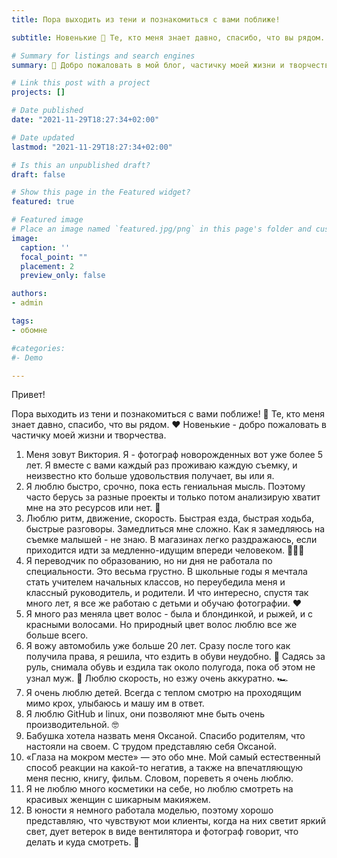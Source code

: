 ```yaml
---
title: Пора выходить из тени и познакомиться с вами поближе!

subtitle: Новенькие 👋 Те, кто меня знает давно, спасибо, что вы рядом. Добро пожаловать в мой блог, частичку моей жизни и творчества.

# Summary for listings and search engines
summary: 👋 Добро пожаловать в мой блог, частичку моей жизни и творчества.

# Link this post with a project
projects: []

# Date published
date: "2021-11-29T18:27:34+02:00"

# Date updated
lastmod: "2021-11-29T18:27:34+02:00"

# Is this an unpublished draft?
draft: false

# Show this page in the Featured widget?
featured: true

# Featured image
# Place an image named `featured.jpg/png` in this page's folder and customize its options here.
image:
  caption: ''
  focal_point: ""
  placement: 2
  preview_only: false

authors:
- admin

tags:
- обомне

#categories:
#- Demo

---
```

Привет!

Пора выходить из тени и познакомиться с вами поближе! 🤗 Те, кто меня знает давно, спасибо, что вы рядом. ❤️ Новенькие - добро пожаловать в частичку моей жизни и творчества.

1. Меня зовут Виктория. Я - фотограф новорожденных вот уже более 5 лет. Я вместе с вами каждый раз проживаю каждую съемку, и неизвестно кто больше удовольствия получает, вы или я.
2. Я люблю быстро, срочно, пока есть гениальная мысль. Поэтому часто берусь за разные проекты и только потом анализирую хватит мне на это ресурсов или нет. 🙈
3. Люблю ритм, движение, скорость. Быстрая езда, быстрая ходьба, быстрые разговоры. Замедлиться мне сложно. Как я замедляюсь на съемке малышей - не знаю. В магазинах легко раздражаюсь, если приходится идти за медленно-идущим впереди человеком. 🤷🏻‍♀️
4. Я переводчик по образованию, но ни дня не работала по специальности. Это весьма грустно. В школьные годы я мечтала стать учителем начальных классов, но переубедила меня и классный руководитель, и родители. И что интересно, спустя так много лет, я все же работаю с детьми и обучаю фотографии. ❤️
5. Я много раз меняла цвет волос - была и блондинкой, и рыжей, и с красными волосами. Но природный цвет волос люблю все же больше всего.  
6. Я вожу автомобиль уже больше 20 лет. Сразу после того как получила права, я решила, что ездить в обуви неудобно. 🙈 Садясь за руль, снимала обувь и ездила так около полугода, пока об этом не узнал муж. 🙈 Люблю скорость, но езжу очень аккуратно. 🏎
7. Я очень люблю детей. Всегда с теплом смотрю на проходящим мимо крох, улыбаюсь и машу им в ответ. 
8. Я люблю GitHub и linux, они позволяют мне быть очень производительной. 🤓
9. Бабушка хотела назвать меня Оксаной. Спасибо родителям, что настояли на своем. С трудом представляю себя Оксаной.
10. «Глаза на мокром месте» — это обо мне. Мой самый естественный способ реакции на какой-то негатив, а также на впечатляющую меня песню, книгу, фильм. Словом, пореветь я очень люблю.
11. Я не люблю много косметики на себе, но люблю смотреть на красивых женщин с шикарным макияжем.
12. В юности я немного работала моделью, поэтому хорошо представляю, что чувствуют мои клиенты, когда на них светит яркий свет, дует ветерок в виде вентилятора и фотограф говорит, что делать и куда смотреть. 📸
